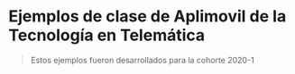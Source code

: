 # Ejemplos de clase de Aplimovil de la Tecnología en Telemática 
> Estos ejemplos fueron desarrollados para la cohorte 2020-1

